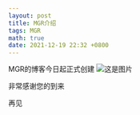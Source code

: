 ```yaml
---
layout: post
title: MGR介绍
tags: MGR
math: true
date: 2021-12-19 22:32 +0800
---
```

MGR的博客今日起正式创建
<img src="https://img.atwikiimg.com/www65.atwiki.jp/cookie_kaisetu/attach/348/284/MGR.png" alt="这是图片"/>

非常感谢您的到来

再见


